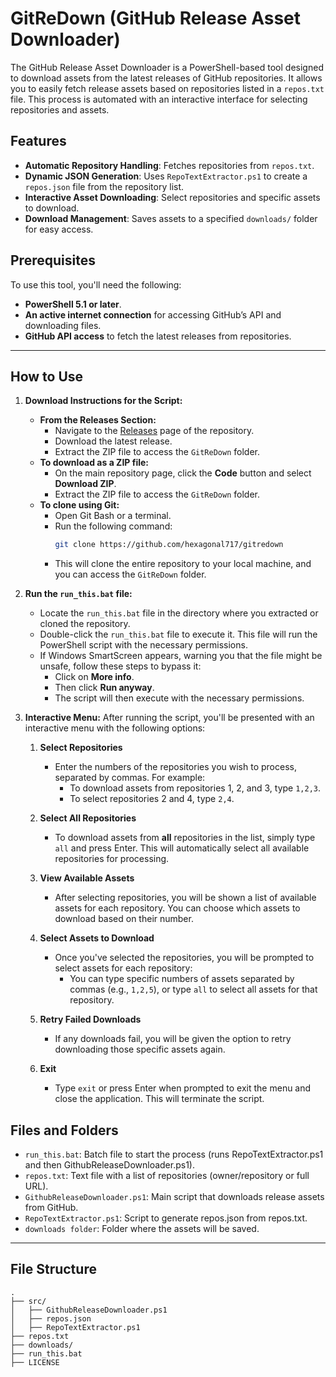# GitReDown (GitHub Release Asset Downloader)

The GitHub Release Asset Downloader is a PowerShell-based tool designed to download assets from the latest releases of GitHub repositories. It allows you to easily fetch release assets based on repositories listed in a `repos.txt` file. This process is automated with an interactive interface for selecting repositories and assets.

## Features

- **Automatic Repository Handling**: Fetches repositories from `repos.txt`.
- **Dynamic JSON Generation**: Uses `RepoTextExtractor.ps1` to create a `repos.json` file from the repository list.
- **Interactive Asset Downloading**: Select repositories and specific assets to download.
- **Download Management**: Saves assets to a specified `downloads/` folder for easy access.

## Prerequisites

To use this tool, you'll need the following:

- **PowerShell 5.1 or later**.
- **An active internet connection** for accessing GitHub’s API and downloading files.
- **GitHub API access** to fetch the latest releases from repositories.

---

## How to Use

1. **Download Instructions for the Script:**

    - **From the Releases Section:**
        - Navigate to the [Releases](https://github.com/hexagonal717/gitredown/releases) page of the repository.
        - Download the latest release.
        - Extract the ZIP file to access the `GitReDown` folder.
    - **To download as a ZIP file:**
        - On the main repository page, click the **Code** button and select **Download ZIP**.
        - Extract the ZIP file to access the `GitReDown` folder.
    - **To clone using Git:**
        - Open Git Bash or a terminal.
        - Run the following command:
          ```bash
          git clone https://github.com/hexagonal717/gitredown
          ```
        - This will clone the entire repository to your local machine, and you can access the `GitReDown` folder.

2. **Run the `run_this.bat` file:**
    - Locate the `run_this.bat` file in the directory where you extracted or cloned the repository.
    - Double-click the `run_this.bat` file to execute it. This file will run the PowerShell script with the necessary permissions.
    - If Windows SmartScreen appears, warning you that the file might be unsafe, follow these steps to bypass it:
        - Click on **More info**.
        - Then click **Run anyway**.
        - The script will then execute with the necessary permissions.

3. **Interactive Menu:**
   After running the script, you'll be presented with an interactive menu with the following options:

    1. **Select Repositories**
        - Enter the numbers of the repositories you wish to process, separated by commas. For example:
            - To download assets from repositories 1, 2, and 3, type `1,2,3`.
            - To select repositories 2 and 4, type `2,4`.

    2. **Select All Repositories**
        - To download assets from **all** repositories in the list, simply type `all` and press Enter. This will automatically select all available repositories for processing.

    3. **View Available Assets**
        - After selecting repositories, you will be shown a list of available assets for each repository. You can choose which assets to download based on their number.

    4. **Select Assets to Download**
        - Once you've selected the repositories, you will be prompted to select assets for each repository:
            - You can type specific numbers of assets separated by commas (e.g., `1,2,5`), or type `all` to select all assets for that repository.

    5. **Retry Failed Downloads**
        - If any downloads fail, you will be given the option to retry downloading those specific assets again.

    6. **Exit**
        - Type `exit` or press Enter when prompted to exit the menu and close the application. This will terminate the script.

## Files and Folders

- `run_this.bat`: Batch file to start the process (runs RepoTextExtractor.ps1 and then GithubReleaseDownloader.ps1).
- `repos.txt`: Text file with a list of repositories (owner/repository or full URL).
- `GithubReleaseDownloader.ps1`: Main script that downloads release assets from GitHub.
- `RepoTextExtractor.ps1`: Script to generate repos.json from repos.txt.
- `downloads folder`: Folder where the assets will be saved.

---

## File Structure

```plaintext
.
├── src/
│   ├── GithubReleaseDownloader.ps1
│   ├── repos.json
│   ├── RepoTextExtractor.ps1
├── repos.txt
├── downloads/
├── run_this.bat
├── LICENSE